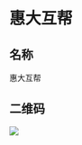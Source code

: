 惠大互帮
===
名称
----
惠大互帮

二维码
---
![](https://github.com/lanehunter/web-wechat-2017/blob/master/1514080901215/img/gh_2aabd89f19e1_258.jpg)

